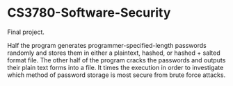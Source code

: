 # CS3780-Software-Security
Final project.

Half the program generates programmer-specified-length passwords randomly and stores them in either a plaintext, hashed, or hashed + salted format file. The other half of the program cracks the passwords and outputs their plain text forms into a file. It times the execution in order to investigate which method of password storage is most secure from brute force attacks.
